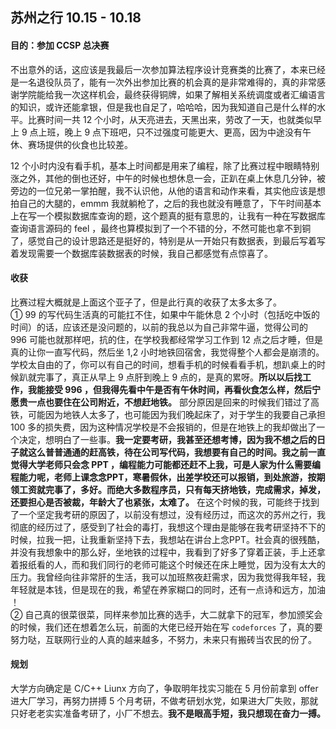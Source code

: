  ## 苏州之行 10.15 - 10.18
 #### 目的：参加 CCSP 总决赛 

不出意外的话，这应该是我最后一次参加算法程序设计竞赛类的比赛了，本来已经是一名退役队员了，能有一次外出参加比赛的机会真的是非常难得的，真的非常感谢学院能给我一次这样机会，最终获得铜牌，如果了解相关系统调度或者汇编语言的知识，或许还能拿银，但是我也自足了，哈哈哈，因为我知道自己是什么样的水平。比赛时间一共 12 个小时，从天亮进去，天黑出来，劳改了一天，也就类似早上 9 点上班，晚上 9 点下班吧，只不过强度可能更大、更高，因为中途没有午休、赛场提供的伙食也比较差。

12 个小时内没有看手机，基本上时间都是用来了编程，除了比赛过程中眼睛特别涨之外，其他的倒也还好，中午的时候也想休息一会，正趴在桌上休息几分钟，被旁边的一位兄弟一掌拍醒，我不认识他，从他的语言和动作来看，其实他应该是想拍自己的大腿的，emmm 我就躺枪了，之后的我也就没有睡意了，下午时间基本上在写一个模拟数据库查询的题，这个题真的挺有意思的，让我有一种在写数据库查询语言源码的 feel ，最终也算模拟到了一个不错的分，不然可能也拿不到铜了，感觉自己的设计思路还是挺好的，特别是从一开始只有数据表，到最后写着写着发现需要一个数据库装数据表的时候，我自己都感觉有点惊喜了。

#### 收获
比赛过程大概就是上面这个亚子了，但是此行真的收获了太多太多了。  
① 99 的写代码生活真的可能扛不住，如果中午能休息 2 个小时（包括吃中饭的时间）的话，应该还是没问题的，以前的我总以为自己非常牛逼，觉得公司的 996 可能也就那样吧，抗的住，在学校我都经常学习工作到 12 点之后才睡，但是真的让你一直写代码，然后坐 1,2 小时地铁回宿舍，我觉得整个人都会是崩溃的。学校太自由的了，你可以有自己的时间，想看手机的时候看看手机，想趴桌上的时候趴就完事了，真正从早上 9 点肝到晚上 9 点的，是真的累呀。**所以以后找工作，我能接受 996 ，但我得先看中午是否有午休时间，再看伙食怎么样，然后宁愿贵一点也要住在公司附近，不想赶地铁。** 部分原因是回来的时候我们错过了高铁，可能因为地铁人太多了，也可能因为我们晚起床了，对于学生的我要自己承担 100 多的损失费，因为这种情况学校是不会报销的，但是在地铁上的我却做出了一个决定，想明白了一些事。**我一定要考研，我甚至还想考博，因为我不想之后的日子就这么普普通通的赶高铁，待在公司写代码，我想要有自己的时间。我之前一直觉得大学老师只会念 PPT ，编程能力可能都还赶不上我，可是人家为什么需要编程能力呢，老师上课念念PPT，寒暑假休，出差学校还可以报销，到处旅游，按期领工资就完事了，多好。而绝大多数程序员，只有每天挤地铁，完成需求，掉发，还要担心是否被裁，年龄大了也紧张，太难了。** 在这个时候的我，可能终于找到了一个坚定我考研的原因了，以前没有想过，没有经历过，而这次的苏州之行，我彻底的经历过了，感受到了社会的毒打，我想这个理由是能够在我考研坚持不下的时候，拉我一把，让我重新坚持下去，我想站在讲台上念PPT。社会真的很残酷，并没有我想象中的那么好，坐地铁的过程中，我看到了好多了穿着正装，手上还拿着报纸看的人，而和我们同行的老师可能这个时候还在床上睡觉，因为没有太大的压力。我曾经向往非常肝的生活，我可以加班熬夜赶需求，因为我觉得我年轻，我年轻就是本钱，但是现在的我，希望在养家糊口的同时，还有一点诗和远方，加油 ！  
② 自己真的很菜很菜，同样来参加比赛的选手，大二就拿下的冠军，参加颁奖会的时候，我们还在想着怎么玩，前面的大佬已经开始在写 `codeforces` 了，真的要努力哒，互联网行业的人真的越来越多，不努力，未来只有搬砖当农民的份了。

#### 规划
大学方向确定是 C/C++ Liunx 方向了，争取明年找实习能在 5 月份前拿到 offer 进大厂学习，再努力拼搏 5 个月考研，不做考研划水党，如果进大厂失败，那就只好老老实实准备考研了，小厂不想去。**我不是眼高手短，我只想现在奋力一搏。**